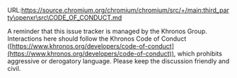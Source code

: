 URL:https://source.chromium.org/chromium/chromium/src/+/main:third_party\openxr\src\CODE_OF_CONDUCT.md

<!--
Copyright (c) 2014-2025 The Khronos Group Inc.

SPDX-License-Identifier: CC-BY-4.0
-->

A reminder that this issue tracker is managed by the Khronos Group.
Interactions here should follow the Khronos Code of Conduct
([https://www.khronos.org/developers/code-of-conduct](https://www.khronos.org/developers/code-of-conduct)),
which prohibits aggressive or derogatory language.
Please keep the discussion friendly and civil.
